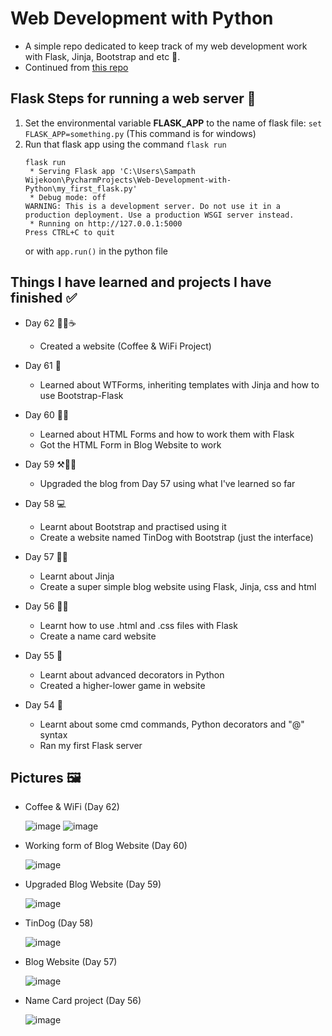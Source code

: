# Web Development with Python
- A simple repo dedicated to keep track of my web development work with Flask, Jinja, Bootstrap and etc 🚀.
- Continued from [this repo](https://github.com/Damsith-LK/Udemy-Projects-Python-2)


## Flask Steps for running a web server 🚀

1. Set the environmental variable **FLASK_APP** to the name of flask file: `set FLASK_APP=something.py` (This command is for windows)
2. Run that flask app using the command `flask run`
      ```
      flask run
       * Serving Flask app 'C:\Users\Sampath Wijekoon\PycharmProjects\Web-Development-with-Python\my_first_flask.py'
       * Debug mode: off
      WARNING: This is a development server. Do not use it in a production deployment. Use a production WSGI server instead.
       * Running on http://127.0.0.1:5000
      Press CTRL+C to quit
      ```
   or with `app.run()` in the python file


## Things I have learned and projects I have finished ✅

- Day 62 👨‍💻☕
     - Created a website (Coffee & WiFi Project)

- Day 61 📖
     - Learned about WTForms, inheriting templates with Jinja and how to use Bootstrap-Flask

- Day 60 👨‍💻
     - Learned about HTML Forms and how to work them with Flask
     - Got the HTML Form in Blog Website to work

- Day 59 ⚒️👨‍💻
    - Upgraded the blog from Day 57 using what I've learned so far

- Day 58 💻
    - Learnt about Bootstrap and practised using it
    - Create a website named TinDog with Bootstrap (just the interface) 

- Day 57 🧑‍💻
   - Learnt about Jinja
   - Create a super simple blog website using Flask, Jinja, css and html

- Day 56 🧑‍💻
   - Learnt how to use .html and .css files with Flask
   - Create a name card website

- Day 55 📖
   - Learnt about advanced decorators in Python
   - Created a higher-lower game in website

- Day 54 📖
   - Learnt about some cmd commands, Python decorators and "@" syntax
   - Ran my first Flask server
 
## Pictures 🖼️

- Coffee & WiFi (Day 62)
  
   ![image](https://github.com/Damsith-LK/Web-Development-with-Python/assets/113516635/3317a08a-d20d-4b40-b4c6-eb9c884c8b21)
   ![image](https://github.com/Damsith-LK/Web-Development-with-Python/assets/113516635/e23cc35b-84de-4d3a-98ca-f7edaaef052a)



- Working form of Blog Website (Day 60)

   ![image](https://github.com/Damsith-LK/Web-Development-with-Python/assets/113516635/95f8d4ae-1a48-4817-98d0-5fc881bf4a07)


- Upgraded Blog Website (Day 59)

  ![image](https://github.com/Damsith-LK/Web-Development-with-Python/assets/113516635/5438b6f1-b31d-45c5-9f3b-ba85a7531ee8)


- TinDog (Day 58)

  ![image](https://github.com/Damsith-LK/Web-Development-with-Python/assets/113516635/927b6833-a86c-4797-949b-792cd201353f)


- Blog Website (Day 57)

  ![image](https://github.com/Damsith-LK/Web-Development-with-Python/assets/113516635/d9941229-2537-4a8f-adc3-abffb2bd7d82)


- Name Card project (Day 56)
  
  ![image](https://github.com/Damsith-LK/Web-Development-with-Python/assets/113516635/33ca3fd3-b20a-4bb6-97bf-d36936b0e1aa)


